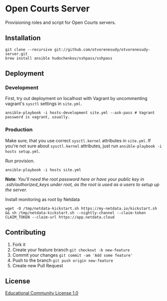 # Open Courts Server

Provisioning roles and script for Open Courts servers.

## Installation

```
git clone --recursive git://github.com/otvorenesudy/otvorenesudy-server.git
brew install ansible hudochenkov/sshpass/sshpass
```

## Deployment

### Development

First, try out deployment on localhost with Vagrant by uncommenting vagrant's `sysctl` settings in `site.yml`.

```
ansible-playbook -i hosts-development site.yml --ask-pass # Vagrant password is vagrant, usually.
```

### Production

Make sure, that you use correct `sysctl.kernel` attributes in `site.yml`. If you're not sure about `sysctl.kernel` attributes, just run `ansible-playbook -i hosts setup.yml`.

Run provision.

```
ansible-playbook -i hosts site.yml
```

**Note**: _You'll need the root password here or have your public key in .ssh/authorized_keys under root, as the root is used as a users to setup up the server._

Install monitoring as root by Netdata

```
wget -O /tmp/netdata-kickstart.sh https://my-netdata.io/kickstart.sh && sh /tmp/netdata-kickstart.sh --nightly-channel --claim-token CLAIM_TOKEN --claim-url https://app.netdata.cloud
```

## Contributing

1. Fork it
2. Create your feature branch `git checkout -b new-feature`
3. Commit your changes `git commit -am 'Add some feature'`
4. Push to the branch `git push origin new-feature`
5. Create new Pull Request

## License

[Educational Community License 1.0](http://opensource.org/licenses/ecl1.php)
